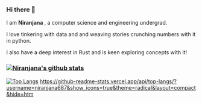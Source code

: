 ### Hi there 👋
<p>I am <b> Niranjana </b>, a computer science and engineering undergrad.</p>

<p>I love tinkering with data and and weaving stories crunching numbers with it in python.</p>
I also have a deep interest in Rust and is keen exploring concepts with it!

### [![Niranjana's github stats](https://github-readme-stats.vercel.app/api?username=niranjana687&count_private=true&show_icons=true&theme=radical)](https://github.com/anuraghazra/github-readme-stats)
[![Top Langs](https://github-readme-stats.vercel.app/api/top-langs/?username=niranjana687&layout=compact&theme=radical)](https://github.com/anuraghazra/github-readme-stats)
https://github-readme-stats.vercel.app/api/top-langs/?username=niranjana687&show_icons=true&theme=radical&layout=compact&hide=htm
<!--
**niranjana687/niranjana687** is a ✨ _special_ ✨ repository because its `README.md` (this file) appears on your GitHub profile.

 📫 How to reach me: niranjana687@gmail.com

-->
 
